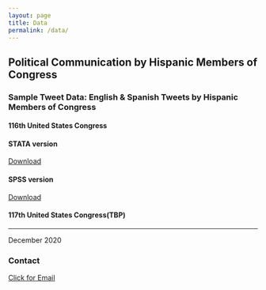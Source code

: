```yaml
---
layout: page
title: Data
permalink: /data/
---
```


## Political Communication by Hispanic Members of Congress

### Sample Tweet Data: English & Spanish Tweets by Hispanic Members of Congress

#### 116th United States Congress

#### STATA version
[Download](/images/EngSpanTweets.dta)

#### SPSS version
[Download](/images/EngSpanTweets.sav)

#### 117th United States Congress(TBP)

---

December 2020
### Contact
[Click for Email](mailto:cxg172030@utdallas.edu)
